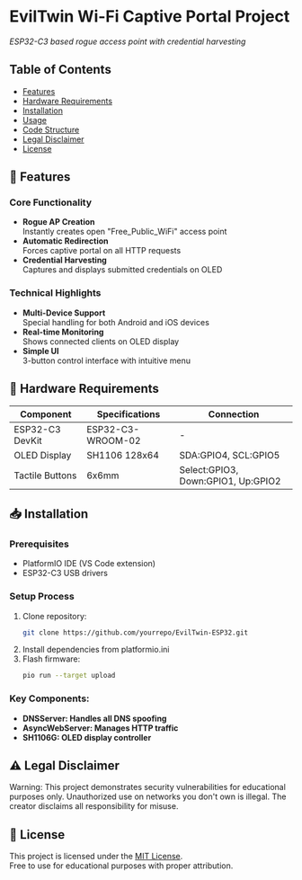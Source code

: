 # EvilTwin Wi-Fi Captive Portal Project 
*ESP32-C3 based rogue access point with credential harvesting*

## Table of Contents
- [Features](#-features)
- [Hardware Requirements](#-hardware-requirements)
- [Installation](#-installation)
- [Usage](#-usage)
- [Code Structure](#-code-structure)
- [Legal Disclaimer](#⚠️-legal-disclaimer)
- [License](#-license)

## 🚀 Features

### Core Functionality
- **Rogue AP Creation**  
  Instantly creates open "Free_Public_WiFi" access point
- **Automatic Redirection**  
  Forces captive portal on all HTTP requests
- **Credential Harvesting**  
  Captures and displays submitted credentials on OLED

### Technical Highlights
- **Multi-Device Support**  
  Special handling for both Android and iOS devices
- **Real-time Monitoring**  
  Shows connected clients on OLED display
- **Simple UI**  
  3-button control interface with intuitive menu

## 🔧 Hardware Requirements

| Component | Specifications | Connection |
|-----------|---------------|------------|
| ESP32-C3 DevKit | ESP32-C3-WROOM-02 | - |
| OLED Display | SH1106 128x64 | SDA:GPIO4, SCL:GPIO5 |
| Tactile Buttons | 6x6mm | Select:GPIO3, Down:GPIO1, Up:GPIO2 |

## 📥 Installation

### Prerequisites
- PlatformIO IDE (VS Code extension)
- ESP32-C3 USB drivers

### Setup Process
1. Clone repository:
   ```bash
   git clone https://github.com/yourrepo/EvilTwin-ESP32.git
2. Install dependencies from platformio.ini 
3. Flash firmware:
   ```bash
   pio run --target upload

### Key Components:
- **DNSServer: Handles all DNS spoofing**
- **AsyncWebServer: Manages HTTP traffic**
- **SH1106G: OLED display controller**

## ⚠️ Legal Disclaimer
Warning: This project demonstrates security vulnerabilities for educational purposes only. Unauthorized use on networks you don't own is illegal. The creator disclaims all responsibility for misuse.

## 📜 License
This project is licensed under the [MIT License](LICENSE).  
Free to use for educational purposes with proper attribution.